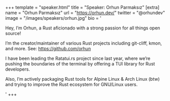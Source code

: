+++
template = "speaker.html"
title = "Speaker: Orhun Parmaksız"
[extra]
  name = "Orhun Parmaksız"
  url = "https://orhun.dev/"
  twitter = "@orhundev"
  image = "/images/speakers/orhun.jpg"
  bio = '<p>Hey, I’m Orhun, a Rust aficionado with a strong passion for all things open source!</p><p>I’m the creator/maintainer of various Rust projects including git-cliff, kmon, and more. See: <a href="https://github.com/orhun" target="_blank">https://github.com/orhun</a></p><p>I have been leading the Ratatui.rs project since last year, where we’re pushing the boundaries of the terminal by offering a TUI library for Rust developers.</p><p>Also, I’m actively packaging Rust tools for Alpine Linux & Arch Linux (btw) and trying to improve the Rust ecosystem for GNU/Linux users.</p>'
+++
